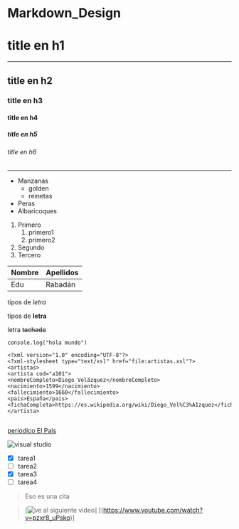 # Markdown_Design


# title en h1
___
## title en h2
### title en h3
#### title en h4
##### title en h5
###### title en h6
___
<!-- Listas Desordenadas -->


* Manzanas
   * golden
   * reinetas
* Peras
* Albaricoques


<!-- Listas Desordenadas -->


1. Primero
   1. primero1
   2. primero2
2. Segundo
3. Tercero


<!-- Tablas -->


|Nombre|Apellidos|
|------|---------|
|Edu   |Rabadán  |




<!-- Tipos de Letra -->


tipos de *letra*


tipos de **letra**


letra ~~tachada~~


<!-- Generar una lista de código -->


`console.log("hola mundo")`


```
<?xml version="1.0" encoding="UTF-8"?>
<?xml-stylesheet type="text/xsl" href="file:artistas.xsl"?>
<artistas>
<artista cod="a101">
<nombreCompleto>Diego Velázquez</nombreCompleto>
<nacimiento>1599</nacimiento>
<fallecimiento>1660</fallecimiento>
<pais>España</pais>
<fichaCompleta>https://es.wikipedia.org/wiki/Diego_Vel%C3%A1zquez</fichaCompleta>
</artista>


```


<!-- Acceso a páginas web -->


[periodico El País](https://www.elpais.es "periódico chachi")


<!-- Acceso a Imágenes -->

![visual studio](https://cdn.icon-icons.com/icons2/2699/PNG/512/visualstudio_code_logo_icon_170248.png "Visual Studio Code Logo")

* [X] tarea1
* [ ] tarea2
* [X] tarea3
* [ ] tarea4

<!-- Poner una cita -->

>Eso es una cita


<!-- Insertar video de Youtube -->

>[![ve al siguiente video](https://i.ytimg.com/an_webp/pzxr8_uPsko/mqdefault_6s.webp?du=3000&sqp=CKaG4qsG&rs=AOn4CLAFrX6Pn1tFEvOHaG2UhbANp12LWg)]
[(https://www.youtube.com/watch?v=pzxr8_uPsko)]
